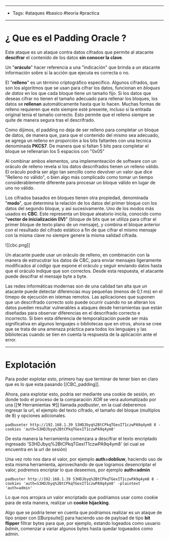 -------- 
- Tags: #ataques #basico #teoria #practica
---- 

# ¿ Que es el **Padding Oracle** ? 

Este ataque es un ataque contra datos cifrados que permite al atacante **descifrar** el contenido de los datos **sin conocer la clave**. 

Un "**oráculo**"  hacer referencia a una "indicación" que brinda a un atacante información sobre si la acción que ejecuta es correcta o no. 

El "**relleno**" es un término criptográfico especifico. Algunos cifrados, que son los algoritmos que se usan para cifrar los datos, funcionan en *bloques de datos* en los que cada bloque tiene un tamaño fijo. Si los datos que deseas cifrar no tienen el tamaño adecuado para rellenar los bloques, los datos se **rellenan** automáticamente hasta que lo hacen. Muchas formas de relleno requieren que este siempre esté presente, incluso si la entrada original tenía el tamaño correcto. Esto permite que el relleno siempre se quite de manera segura tras el descrifrado. 


Como dijimos, el padding no deja de ser relleno para completar un bloque de datos, de manera que, para que el contenido del mismo sea adecuado, se agrega un relleno en proporción a los bits faltantes con una tecnica denominada **PKCS7**.  De manera que si faltan 5 bits para completar el bloque se rellenarian los 5 espacios con "0x05"


Al combinar ambos elementos, una implementeación de software con un oráculo de relleno revela si los datos descrifrados tienen un relleno válido. El oráculo podría ser algo tan sencillo como devolver un valor que dice "Relleno no válido", o bien algo más complicado como tomar un tiempo considerablemente diferente para procesar un bloque válido en lugar de uno no válido. 

Los cifrados basados en bloques tienen otra propiedad, denominada "**modo**", que determina la relación de los datos del primer bloque con los datos del segundo bloque, y así sucesivamente. Uno de los modos más usados es **CBC**. Este representa un bloque aleatorio inicila, conocido como "**vector de inicialización (IV)**" (bloque de bits que se utiliza para cifrar el primer bloque de texto plano de un mensaje), y combina el bloque anterior con el resultado del cifrado estático a fin de que cifrar el mismo mensaje con la misma clave no siempre genere la misma salidad cifrada.

![[cbc.png]]


Un atacante puede usar un oráculo de relleno, en combinación con la manera de estrucutrar los datos de CBC, para enviar mensajes ligeramente modificados al código que expone el oráculo y seguir enviando datos hasta que el oráculo indique que son correctos. Desde esta respuesta, el atacante puede descifrar el mensaje byte a byte. 

Las redes informáticas modernas son de una calidad tan alta que un atacante puede detectar diferencias muy pequeñas (menos de 0,1 ms) en el timepo de ejecución en istemas remotos. Las aplicaciones que suponen que un descrifrado correcto solo puede ocurrir cuando no se alteran los datos pueden resultar vulnerables a ataques desde herramientas que están diseñadas para observar diferencias en el descrifrado correcto e incorrecto. Si bien esta diferencia de temporalización puede ser más significativa en algunos lenguajes o bibliotecas que en otros, ahora se cree que se trata de una amenaza práctica para todos los lenguajes y las bibliotecas cuando se tien en cuenta la respuesta de la aplicación ante el error. 

----

# Explotación 

Para poder explotar esto, primero hay que terminar de tener bien en claro que es lo que esta pasando [[CBC_padding]]. 

 Ahora, para explotar esto, podria ser mediante una cookie de sesión, en donde todo el proceso de la comparación *XOR* se vera automatizado por una [[⚒ Herramientas ⚒]] llamada *padbuster*, en la cual deberemos ingresar la url, el ejemplo del texto cifrado, el tamaño del bloque (multiplos de 8) y opciones adicionales. 

```shell
padbuseter http://192.168.1.39 S3HDJbyq%2BtCPkqTGexIT1czwPA9q4ym8 8 -cookies 'auth=S3HDJbyq%2BtCPkqTGexIT1czwPA9q4ym8' 
```

De esta manera la herramienta comenzara a descifrar el texto encriptado ingresado 'S3HDJbyq%2BtCPkqTGexIT1czwPA9q4ym8' (el cual se encuentra en la url de sesión) 

Una vez roto nos dara el valor, por ejemplo **auth=dobliuw**, haciendo uso de esta misma herramienta, aprovechando de que logramos desencriptar el valor, podremos encriptar lo que deseemos, por ejemplo **auth=admin**

```shell
padbuster http://192.168.1.39 S3HDJbyq%2BtCPkqTGexIT1czwPA9q4ym8 8 -cookies 'auth=S3HDJbyq%2BtCPkqTGexIT1czwPA9q4ym8' -plaintext 'auth=admin'
```

Lo que nos arrojara un valor encriptado que podriamos usar como cookie para de esta manera, realizar un **cookie hijacking**. 

Algo que se podria tener en cuenta que podriamos realizar es un ataque de tipo sniper con [[Burpsuite]] para haciendo uso de payload de tipo **bit flipper** filtrar bytes para que, por ejemplo, estando logeados como usuario *bdmin*, comenzar a variar algunos bytes hasta quedar logueados como admin. 



